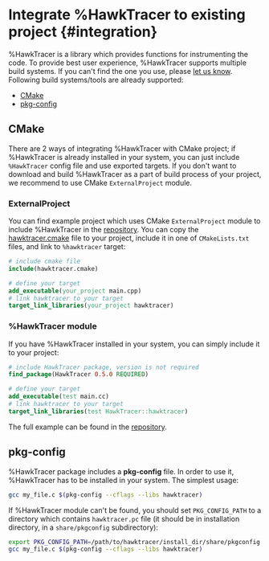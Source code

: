 # Integrate %HawkTracer to existing project {#integration}

%HawkTracer is a library which provides functions for instrumenting the code. To provide best user experience, %HawkTracer supports multiple build systems. If you can't find the one you use, please [let us know](https://github.com/amzn/hawktracer/issues/new).
Following build systems/tools are already supported:
* [CMake](#CMake)
* [pkg-config](#pkg-config)

## CMake
There are 2 ways of integrating %HawkTracer with CMake project; if %HawkTracer is already installed in your system, you can just include `%HawkTracer` config file and use exported targets. If you don't want to download and build %HawkTracer as a part of build process of your project, we recommend to use CMake `ExternalProject` module.

### ExternalProject
You can find example project which uses CMake `ExternalProject` module to include %HawkTracer in the [repository](@repocodeurl/examples/integrations/cmake-external-project).
You can copy the [hawktracer.cmake](@repocodeurl/examples/integrations/cmake-external-project/hawktracer.cmake) file to your project, include it in one of `CMakeLists.txt` files, and link to `%hawktracer` target:
```cmake
# include cmake file
include(hawktracer.cmake)

# define your target
add_executable(your_project main.cpp)
# link hawktracer to your target
target_link_libraries(your_project hawktracer)
```

### %HawkTracer module
If you have %HawkTracer installed in your system, you can simply include it to your project:
```cmake
# include HawkTracer package, version is not required
find_package(HawkTracer 0.5.0 REQUIRED)

# define your target
add_executable(test main.cc)
# link hawktracer to your target
target_link_libraries(test HawkTracer::hawktracer)
```
The full example can be found in the [repository](@repocodeurl/examples/integrations/cmake-find-package).

## pkg-config
%HawkTracer package includes a **pkg-config** file. In order to use it, %HawkTracer has to be installed in your system. The simplest usage:
```sh
gcc my_file.c $(pkg-config --cflags --libs hawktracer)
```
If %HawkTracer module can't be found, you should set `PKG_CONFIG_PATH` to a directory which contains `hawktracer.pc` file (it should be in installation directory, in a `share/pkgconfig` subdirectory):
```sh
export PKG_CONFIG_PATH=/path/to/hawktracer/install_dir/share/pkgconfig
gcc my_file.c $(pkg-config --cflags --libs hawktracer)
```
